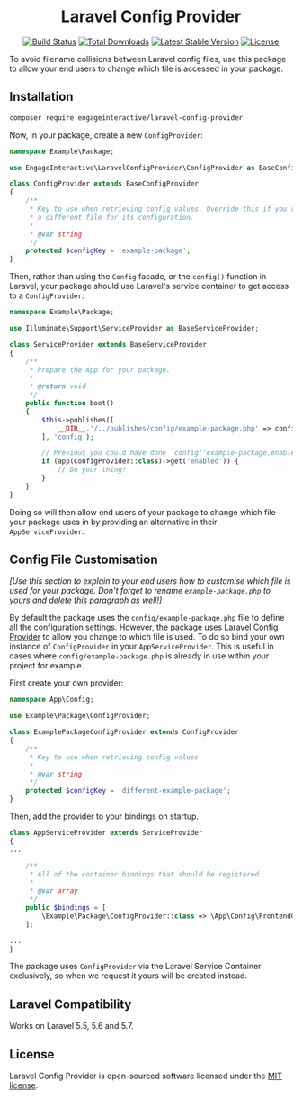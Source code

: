 <h1 align="center">Laravel Config Provider</h1>

<p align="center">
<a href="https://travis-ci.org/engageinteractive/laravel-config-provider"><img src="https://travis-ci.org/engageinteractive/laravel-config-provider.svg" alt="Build Status"></a>
<a href="https://packagist.org/packages/engageinteractive/laravel-config-provider"><img src="https://poser.pugx.org/engageinteractive/laravel-config-provider/d/total.svg" alt="Total Downloads"></a>
<a href="https://packagist.org/packages/engageinteractive/laravel-config-provider"><img src="https://poser.pugx.org/engageinteractive/laravel-config-provider/v/stable.svg" alt="Latest Stable Version"></a>
<a href="https://packagist.org/packages/engageinteractive/laravel-config-provider"><img src="https://poser.pugx.org/engageinteractive/laravel-config-provider/license.svg" alt="License"></a>
</p>

To avoid filename collisions between Laravel config files, use this package to allow your end users to change which file is accessed in your package.

## Installation

```sh
composer require engageinteractive/laravel-config-provider
```

Now, in your package, create a new `ConfigProvider`:

```php
namespace Example\Package;

use EngageInteractive\LaravelConfigProvider\ConfigProvider as BaseConfigProvider;

class ConfigProvider extends BaseConfigProvider
{
    /**
     * Key to use when retrieving config values. Override this if you require `Example\Package` to
     * a different file for its configuration.
     *
     * @var string
     */
    protected $configKey = 'example-package';
}
```

Then, rather than using the `Config` facade, or the `config()` function in Laravel, your package should use Laravel's service container to get access to a `ConfigProvider`:

```php
namespace Example\Package;

use Illuminate\Support\ServiceProvider as BaseServiceProvider;

class ServiceProvider extends BaseServiceProvider
{
    /**
     * Prepare the App for your package.
     *
     * @return void
     */
    public function boot()
    {
        $this->publishes([
            __DIR__.'/../publishes/config/example-package.php' => config_path('example-package.php'),
        ], 'config');

        // Previous you could have done `config('example-package.enabled')`
        if (app(ConfigProvider::class)->get('enabled')) {
            // Do your thing!
        }
    }
}
```

Doing so will then allow end users of your package to change which file your package uses in by providing an alternative in their `AppServiceProvider`.

## Config File Customisation

_*[Use this section to explain to your end users how to customise which file is used for your package. Don't forget to rename `example-package.php` to yours and delete this paragraph as well!]*_

By default the package uses the `config/example-package.php` file to define all the configuration settings. However, the package uses [Laravel Config Provider](https://github.com/engageinteractive/laravel-config-provider) to allow you change to which file is used. To do so bind your own instance of `ConfigProvider` in your `AppServiceProvider`. This is useful in cases where `config/example-package.php` is already in use within your project for example.

First create your own provider:

```php
namespace App\Config;

use Example\Package\ConfigProvider;

class ExamplePackageConfigProvider extends ConfigProvider
{
    /**
     * Key to use when retrieving config values.
     *
     * @var string
     */
    protected $configKey = 'different-example-package';
}
```

Then, add the provider to your bindings on startup.

```php
class AppServiceProvider extends ServiceProvider
{
...

    /**
     * All of the container bindings that should be registered.
     *
     * @var array
     */
    public $bindings = [
        \Example\Package\ConfigProvider::class => \App\Config\FrontendConfigProvider::class,
    ];

...
}
```

The package uses `ConfigProvider` via the Laravel Service Container exclusively, so when we request it yours will be created instead.

## Laravel Compatibility

Works on Laravel 5.5, 5.6 and 5.7.

## License

Laravel Config Provider is open-sourced software licensed under the [MIT license](http://opensource.org/licenses/MIT).
